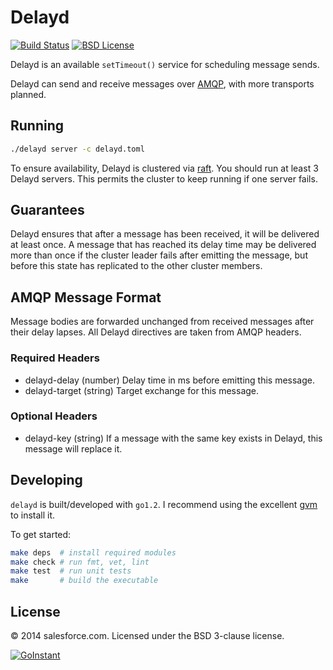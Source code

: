 # Delayd

[![Build Status](https://travis-ci.org/nabeken/delayd.svg?branch=master)](https://travis-ci.org/goinstant/delayd)
[![BSD License](http://img.shields.io/badge/license-BSD-blue.svg)](https://github.com/goinstant/delayd/blob/master/LICENSE)

Delayd is an available `setTimeout()` service for scheduling message sends.

Delayd can send and receive messages over [AMQP](https://www.rabbitmq.com),
with more transports planned.

## Running

```bash
./delayd server -c delayd.toml
```

To ensure availability, Delayd is clustered via
[raft](http://raftconsensus.github.io/). You should run at least 3 Delayd
servers. This permits the cluster to keep running if one server fails.

## Guarantees

Delayd ensures that after a message has been received, it will be delivered at
least once. A message that has reached its delay time may be delivered more
than once if the cluster leader fails after emitting the message, but before
this state has replicated to the other cluster members.

## AMQP Message Format

Message bodies are forwarded unchanged from received messages after their delay
lapses. All Delayd directives are taken from AMQP headers.

### Required Headers
- delayd-delay (number) Delay time in ms before emitting this message.
- delayd-target (string) Target exchange for this message.

### Optional Headers
- delayd-key (string) If a message with the same key exists in Delayd,
  this message will replace it.

## Developing

`delayd` is built/developed with `go1.2`. I recommend using the excellent
[gvm](https://github.com/moovweb/gvm) to install it.

To get started:
```bash
make deps  # install required modules
make check # run fmt, vet, lint
make test  # run unit tests
make       # build the executable
```

## License
&copy; 2014 salesforce.com. Licensed under the BSD 3-clause license.

[![GoInstant](http://goinstant.com/static/img/logo.png)](http://goinstant.com)
